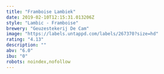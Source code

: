 ```yaml
---
title: "Framboise Lambiek"
date: 2019-02-10T12:15:31.013206Z
style: "Lambic - Framboise"
brewery: "Geuzestekerij De Cam"
image: "https://labels.untappd.com/labels/267370?size=hd"
rating: "4.13"
description: ""
abv: "6.0"
ibu: "0"
robots: noindex,nofollow
---
```

